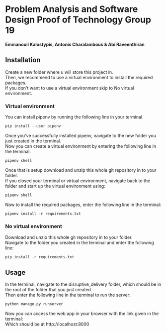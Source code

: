 # Problem Analysis and Software Design Proof of Technology Group 19
#### Emmanouil Kalostypis, Antonis Charalambous & Abi Raveenthiran

## Installation 
Create a new folder where u will store this project in.\
Then, we recommend to use a virtual environment to install the required packages.\
If you don't want to use a virtual environment skip to No virtual environment.

### Virtual environment
You can install pipenv by running the following line in your terminal.
```python
pip install --user pipenv
```
Once you've successfully installed pipenv, navigate to the new folder you just created in the terminal.\
Now you can create a virtual environment by entering the following line in the terminal.
```python
pipenv shell
```
Once that is setup download and unzip this whole git repository in to your folder.\
If you closed your terminal or virtual environment, navigate back to the folder and start up the virtual environment using:
```python
pipenv shell
```

Now to install the required packages, enter the following line in the terminal:
```python
pipenv install -r requirements.txt
```

### No virtual environment
Download and unzip this whole git repository in to your folder.\
Navigate to the folder you created in the terminal and enter the following line:
```python
pip install -r requirements.txt
```

## Usage
In the terminal, navigate to the disruptive_delivery folder, which should be in the root of the folder that you just created.\
Then enter the following line in the terminal to run the server:
```python
python manage.py runserver
```

Now you can access the web app in your browser with the link given in the terminal:\
Which should be at http://localhost:8000
